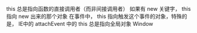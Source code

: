 this 总是指向函数的直接调用者（而非间接调用者）
如果有 new 关键字， this 指向 new 出来的那个对象
在事件中， this 指向触发这个事件的对象，特殊的是， IE中的 attachEvent 中的
this 总是指向全局对象 Window